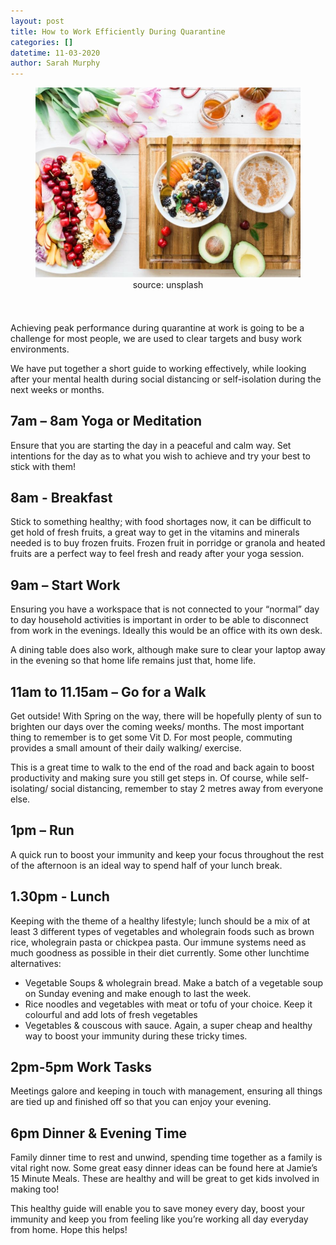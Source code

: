 ```yaml
---
layout: post
title: How to Work Efficiently During Quarantine
categories: []
datetime: 11-03-2020
author: Sarah Murphy
---
```


<figure>
<img src="/images/how-to-work-efficiently-during-quarantine.jpg" />
  <figcaption style="text-align: center;">source: unsplash</figcaption>
</figure>

Achieving peak performance during quarantine at work is going to be a challenge for most people, we are used to clear targets and busy work environments.

We have put together a short guide to working effectively, while looking after your mental health during social distancing or self-isolation during the next weeks or months.

## 7am – 8am Yoga or Meditation

Ensure that you are starting the day in a peaceful and calm way. Set intentions for the day as to what you wish to achieve and try your best to stick with them!

## 8am - Breakfast

Stick to something healthy; with food shortages now, it can be difficult to get hold of fresh fruits, a great way to get in the vitamins and minerals needed is to buy frozen fruits. Frozen fruit in porridge or granola and heated fruits are a perfect way to feel fresh and ready after your yoga session.

## 9am – Start Work

Ensuring you have a workspace that is not connected to your “normal” day to day household activities is important in order to be able to disconnect from work in the evenings. Ideally this would be an office with its own desk.

A dining table does also work, although make sure to clear your laptop away in the evening so that home life remains just that, home life.

## 11am to 11.15am – Go for a Walk

Get outside! With Spring on the way, there will be hopefully plenty of sun to brighten our days over the coming weeks/ months.
The most important thing to remember is to get some Vit D. For most people, commuting provides a small amount of their daily walking/ exercise.

This is a great time to walk to the end of the road and back again to boost productivity and making sure you still get steps in. Of course, while self-isolating/ social distancing, remember to stay 2 metres away from everyone else.

## 1pm – Run

A quick run to boost your immunity and keep your focus throughout the rest of the afternoon is an ideal way to spend half of your lunch break.

## 1.30pm - Lunch

Keeping with the theme of a healthy lifestyle; lunch should be a mix of at least 3 different types of vegetables and wholegrain foods such as brown rice, wholegrain pasta or chickpea pasta. Our immune systems need as much goodness as possible in their diet currently. Some other lunchtime alternatives:

- Vegetable Soups & wholegrain bread. Make a batch of a vegetable soup on Sunday evening and make enough to last the week.
- Rice noodles and vegetables with meat or tofu of your choice. Keep it colourful and add lots of fresh vegetables
- Vegetables & couscous with sauce. Again, a super cheap and healthy way to boost your immunity during these tricky times.

## 2pm-5pm Work Tasks

Meetings galore and keeping in touch with management, ensuring all things are tied up and finished off so that you can enjoy your evening.

## 6pm Dinner & Evening Time

Family dinner time to rest and unwind, spending time together as a family is vital right now. Some great easy dinner ideas can be found here at Jamie’s 15 Minute Meals. These are healthy and will be great to get kids involved in making too!

This healthy guide will enable you to save money every day, boost your immunity and keep you from feeling like you’re working all day everyday from home. Hope this helps!
